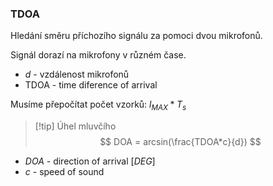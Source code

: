 ### TDOA
Hledání směru příchozího signálu za pomoci dvou mikrofonů.

Signál dorazí na mikrofony v různém čase. 
- $d$ - vzdálenost mikrofonů
- TDOA - time diference of arrival

Musíme přepočítat počet vzorků:
$l_{MAX}*T_s$
> [!tip] Úhel mluvčího
$$
DOA = arcsin(\frac{TDOA*c}{d})
$$
- $DOA$ - direction of arrival $[DEG]$
- $c$ - speed of sound